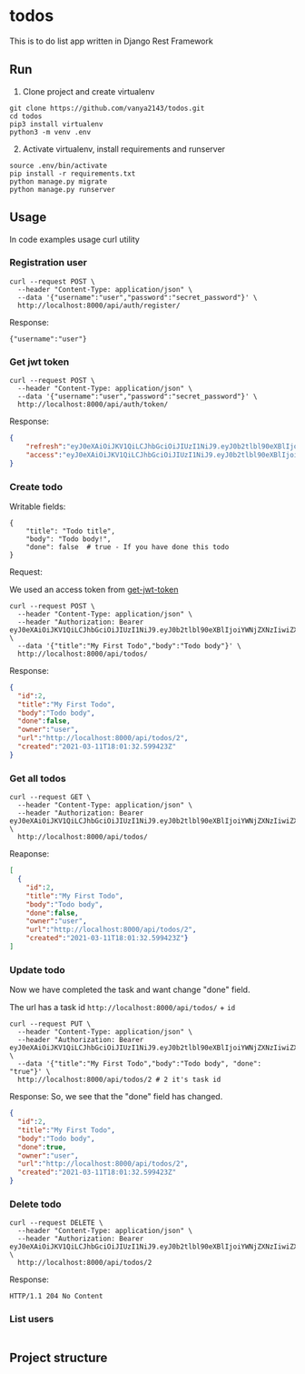 # todos
This is to do list app written in Django Rest Framework


## Run
1. Clone project and create virtualenv
```shell
git clone https://github.com/vanya2143/todos.git
cd todos
pip3 install virtualenv
python3 -m venv .env
```

2. Activate virtualenv, install requirements and runserver
```shell
source .env/bin/activate
pip install -r requirements.txt
python manage.py migrate
python manage.py runserver
```

## Usage
In code examples usage curl utility

### Registration user
```shell
curl --request POST \
  --header "Content-Type: application/json" \
  --data '{"username":"user","password":"secret_password"}' \
  http://localhost:8000/api/auth/register/
```
Response:
```log
{"username":"user"}
```

### Get jwt token
```shell
curl --request POST \ 
  --header "Content-Type: application/json" \
  --data '{"username":"user","password":"secret_password"}' \
  http://localhost:8000/api/auth/token/
```
Response:
```json
{
    "refresh":"eyJ0eXAiOiJKV1QiLCJhbGciOiJIUzI1NiJ9.eyJ0b2tlbl90eXBlIjoicmVmcmVzaCIsImV4cCI6MTYxNTU3MTgwMiwianRpIjoiMzhjODE0Njc1MWEyNDI2OGE1NGI0ZDI1OTJlNTdiM2QiLCJ1c2VyX2lkIjo0fQ.YqHPS57ez1RZkADAqo3VZTWe3ubU9ooGVtUukqlePPI",
    "access":"eyJ0eXAiOiJKV1QiLCJhbGciOiJIUzI1NiJ9.eyJ0b2tlbl90eXBlIjoiYWNjZXNzIiwiZXhwIjoxNjE1NDg3MjAyLCJqdGkiOiI4Yzk0MDhhNzZjNDU0MzM5ODYyNWQyZjc2YTYxNzdiYiIsInVzZXJfaWQiOjR9.BtIimdMKnDWN7DkeBtCfXbLqJwoDnpO_VeGlLOaRFHA"
}
```

### Create todo
Writable fields:
```shell
{
    "title": "Todo title",
    "body": "Todo body!",
    "done": false  # true - If you have done this todo
}
```
Request:

We used an access token from [get-jwt-token](https://github.com/vanya2143/todos#get-jwt-token)
```shell
curl --request POST \
  --header "Content-Type: application/json" \
  --header "Authorization: Bearer eyJ0eXAiOiJKV1QiLCJhbGciOiJIUzI1NiJ9.eyJ0b2tlbl90eXBlIjoiYWNjZXNzIiwiZXhwIjoxNjE1NDg3MjAyLCJqdGkiOiI4Yzk0MDhhNzZjNDU0MzM5ODYyNWQyZjc2YTYxNzdiYiIsInVzZXJfaWQiOjR9.BtIimdMKnDWN7DkeBtCfXbLqJwoDnpO_VeGlLOaRFHA" \
  --data '{"title":"My First Todo","body":"Todo body"}' \
  http://localhost:8000/api/todos/
```
Response:
```json
{
  "id":2,
  "title":"My First Todo",
  "body":"Todo body",
  "done":false,
  "owner":"user",
  "url":"http://localhost:8000/api/todos/2",
  "created":"2021-03-11T18:01:32.599423Z"
}
```

### Get all todos
```shell
curl --request GET \
  --header "Content-Type: application/json" \
  --header "Authorization: Bearer eyJ0eXAiOiJKV1QiLCJhbGciOiJIUzI1NiJ9.eyJ0b2tlbl90eXBlIjoiYWNjZXNzIiwiZXhwIjoxNjE1NDg3MjAyLCJqdGkiOiI4Yzk0MDhhNzZjNDU0MzM5ODYyNWQyZjc2YTYxNzdiYiIsInVzZXJfaWQiOjR9.BtIimdMKnDWN7DkeBtCfXbLqJwoDnpO_VeGlLOaRFHA" \
  http://localhost:8000/api/todos/
```
Reaponse:
```json
[
  {
    "id":2,
    "title":"My First Todo",
    "body":"Todo body",
    "done":false,
    "owner":"user",
    "url":"http://localhost:8000/api/todos/2",
    "created":"2021-03-11T18:01:32.599423Z"}
]
```
### Update todo
Now we have completed the task and want change "done" field.

The url has a task id `http://localhost:8000/api/todos/` + `id` 
```shell
curl --request PUT \
  --header "Content-Type: application/json" \
  --header "Authorization: Bearer eyJ0eXAiOiJKV1QiLCJhbGciOiJIUzI1NiJ9.eyJ0b2tlbl90eXBlIjoiYWNjZXNzIiwiZXhwIjoxNjE1NDg3MjAyLCJqdGkiOiI4Yzk0MDhhNzZjNDU0MzM5ODYyNWQyZjc2YTYxNzdiYiIsInVzZXJfaWQiOjR9.BtIimdMKnDWN7DkeBtCfXbLqJwoDnpO_VeGlLOaRFHA" \
  --data '{"title":"My First Todo","body":"Todo body", "done": "true"}' \
  http://localhost:8000/api/todos/2 # 2 it's task id
```
Response:
So, we see that the "done" field has changed.
```json
{
  "id":2,
  "title":"My First Todo",
  "body":"Todo body",
  "done":true,
  "owner":"user",
  "url":"http://localhost:8000/api/todos/2",
  "created":"2021-03-11T18:01:32.599423Z"
}
```
### Delete todo
```shell
curl --request DELETE \
  --header "Content-Type: application/json" \
  --header "Authorization: Bearer eyJ0eXAiOiJKV1QiLCJhbGciOiJIUzI1NiJ9.eyJ0b2tlbl90eXBlIjoiYWNjZXNzIiwiZXhwIjoxNjE1NDg3MjAyLCJqdGkiOiI4Yzk0MDhhNzZjNDU0MzM5ODYyNWQyZjc2YTYxNzdiYiIsInVzZXJfaWQiOjR9.BtIimdMKnDWN7DkeBtCfXbLqJwoDnpO_VeGlLOaRFHA" \
  http://localhost:8000/api/todos/2
```
Response:
```log
HTTP/1.1 204 No Content
```
### List users
```shell

```

## Project structure
